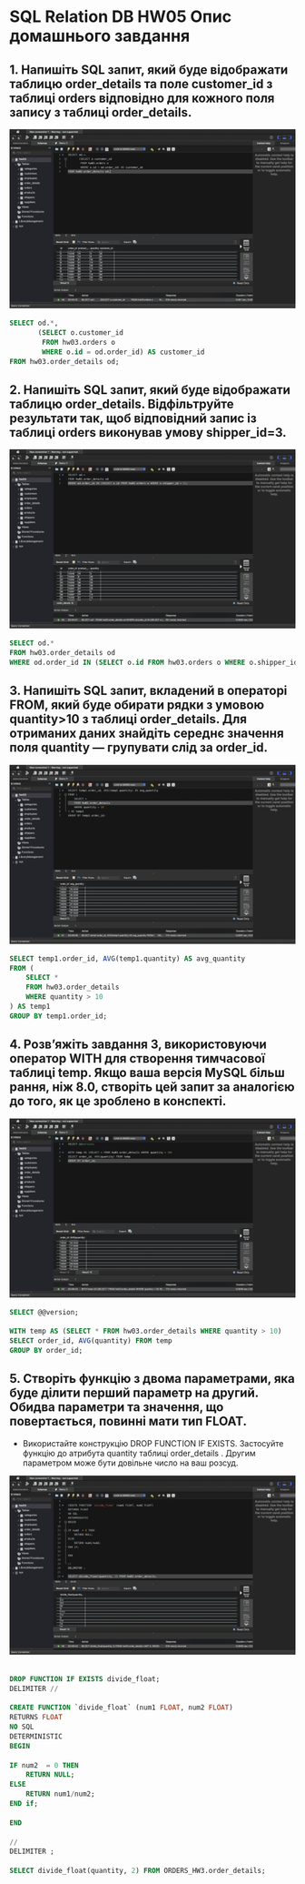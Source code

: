 
# SQL Relation DB HW05 Опис домашнього завдання

## 1. Напишіть SQL запит, який буде відображати таблицю order_details та поле customer_id з таблиці orders відповідно для кожного поля запису з таблиці order_details.

![SQL command5](1.png)

```sql
SELECT od.*, 
       (SELECT o.customer_id 
        FROM hw03.orders o 
        WHERE o.id = od.order_id) AS customer_id
FROM hw03.order_details od;
```

## 2. Напишіть SQL запит, який буде відображати таблицю order_details. Відфільтруйте результати так, щоб відповідний запис із таблиці orders виконував умову shipper_id=3.

![SQL command5](2.png)

```sql
SELECT od.* 
FROM hw03.order_details od
WHERE od.order_id IN (SELECT o.id FROM hw03.orders o WHERE o.shipper_id = 3);
```

## 3. Напишіть SQL запит, вкладений в операторі FROM, який буде обирати рядки з умовою quantity>10 з таблиці order_details. Для отриманих даних знайдіть середнє значення поля quantity — групувати слід за order_id.
![SQL command5](3.png)

```sql
SELECT temp1.order_id, AVG(temp1.quantity) AS avg_quantity
FROM (
    SELECT * 
    FROM hw03.order_details 
    WHERE quantity > 10
) AS temp1
GROUP BY temp1.order_id;
```

## 4. Розв’яжіть завдання 3, використовуючи оператор WITH для створення тимчасової таблиці temp. Якщо ваша версія MySQL більш рання, ніж 8.0, створіть цей запит за аналогією до того, як це зроблено в конспекті.
![SQL command5](4.png)

```sql
SELECT @@version;

WITH temp AS (SELECT * FROM hw03.order_details WHERE quantity > 10)
SELECT order_id, AVG(quantity) FROM temp
GROUP BY order_id;
```


## 5. Створіть функцію з двома параметрами, яка буде ділити перший параметр на другий. Обидва параметри та значення, що повертається, повинні мати тип FLOAT.

* Використайте конструкцію DROP FUNCTION IF EXISTS. Застосуйте функцію до атрибута quantity таблиці order_details . Другим параметром може бути довільне число на ваш розсуд.

![SQL command5](5.png)

```sql

DROP FUNCTION IF EXISTS divide_float;
DELIMITER //

CREATE FUNCTION `divide_float` (num1 FLOAT, num2 FLOAT)
RETURNS FLOAT
NO SQL
DETERMINISTIC
BEGIN

IF num2  = 0 THEN 
	RETURN NULL;
ELSE 
	RETURN num1/num2;
END if;

END

//
DELIMITER ;

SELECT divide_float(quantity, 2) FROM ORDERS_HW3.order_details;
```


